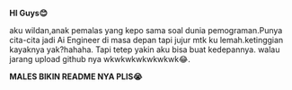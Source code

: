 <strong>HI Guys😊</strong>

<p>aku wildan,anak pemalas yang kepo sama soal dunia pemograman.Punya cita-cita jadi Ai
Engineer di masa depan tapi jujur mtk ku lemah.ketinggian kayaknya yak?hahaha.
Tapi tetep yakin aku bisa buat kedepannya.
walau jarang upload github nya wkwkwkwkwkwkwk😂.</p>

<strong>MALES BIKIN README NYA PLIS😭</strong>
